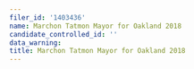 ```yaml
---
filer_id: '1403436'
name: Marchon Tatmon Mayor for Oakland 2018
candidate_controlled_id: ''
data_warning:
title: Marchon Tatmon Mayor for Oakland 2018
---
```

